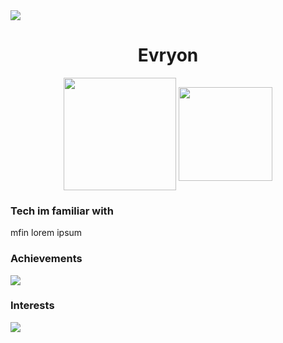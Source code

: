 
  <img align="center"  src="https://readme-typing-svg.demolab.com?font=Fira+Code&size=15&duration=3000&pause=2000&color=00ff00&repeat=true&width=800&lines=git+commit+-m+%22Implemented+the+thing%2C+the+the+thing%2C+yes+uhh%22;git+commit+-m+%22Added+support+for+pointers+and+they+definitely+work+trust+me%22;git+commit+-m+%22Fixed+pointers+ok+for+real+now+tho%2C+maybe%2C+i+hope%22;git+commit+-m+%22It+is+2am+and+NOTHING+WORKS+STILL%22;git+commit+-m+%22I+AM+GOING+INSANE%22;git+commit+-m+%22wait+ok+it+works+now+i+am+such+a+good+programmer%22"/>

<h1 align="center">Evryon</h1>

<div align="center">
<img align="center" style="height: 180px" src="https://github-profile-trophy.vercel.app/?username=Evryon75&no-bg=true&theme=onestar&margin-w=7&margin-h=7&row=1&column=3&no-frame=true"/>
<img align="center" style="height: 150px" src="https://github-profile-trophy.vercel.app/?username=Evryon75&no-bg=true&theme=onestar&margin-w=7&margin-h=7&row=1&column=3&no-frame=true&title=Stars,Followers,Issues"/>
</div>

<h3>Tech im familiar with</h3>
mfin lorem ipsum

<h3>Achievements</h3>
<img align="center" src="https://github-readme-stats.vercel.app/api?username=Evryon75&show_icons=true&theme=dark&text_color=9c9c9c&border_color=ffffff&icon_color=ff0000&ring_color=ff0000&bg_color=40,202020,101010,090909"/>

<h3>Interests</h3>
<img align="center" src="https://github-readme-stats.vercel.app/api/top-langs/?username=Evryon75&show_icons=true&theme=dark&text_color=9c9c9c&border_color=ffffff&icon_color=ff0000&exclude_repo=Platformer-in-GameMakerStudio2&langs_count=5&bg_color=40,202020,101010,090909"/>
